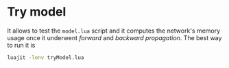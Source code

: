 # Try model

It allows to test the `model.lua` script and it computes the network's memory usage once it underwent *forward* and *backward propagation*. The best way to run it is

```bash
luajit -lenv tryModel.lua
```
